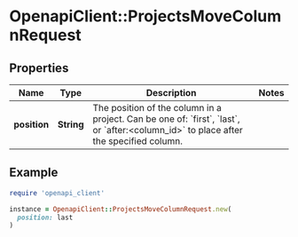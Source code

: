 # OpenapiClient::ProjectsMoveColumnRequest

## Properties

| Name | Type | Description | Notes |
| ---- | ---- | ----------- | ----- |
| **position** | **String** | The position of the column in a project. Can be one of: &#x60;first&#x60;, &#x60;last&#x60;, or &#x60;after:&lt;column_id&gt;&#x60; to place after the specified column. |  |

## Example

```ruby
require 'openapi_client'

instance = OpenapiClient::ProjectsMoveColumnRequest.new(
  position: last
)
```

